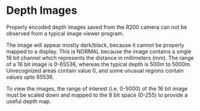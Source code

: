 # Depth Images
Properly encoded depth images saved from the R200 camera can not be observed from a typical image viewer program.

The image will appear mostly dark/black, because it cannot be properly mapped to a display.
This is NORMAL because the image contains a single 16 bit channel which represents the distance in millimeters (mm).
The range of a 16 bit image is 0-65536, whereas the typical depth is 500m to 5000m. Unrecognized areas contain value 0, and some unusual regions contain values upto 65536.

To view the images, the range of interest (i.e. 0-5000) of the 16 bit image must be scaled down and mapped to the 8 bit space (0-255) to provide a useful depth map.
